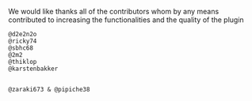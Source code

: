 We would like thanks all of the contributors whom by any means contributed to increasing the functionalities and the quality of the plugin
 
```
@d2e2n2o
@ricky74
@sbhc68
@2m2
@thiklop
@karstenbakker


@zaraki673 & @pipiche38
```
